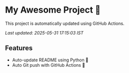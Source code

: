 # My Awesome Project 🚀

This project is automatically updated using GitHub Actions.

_Last updated: 2025-05-31 17:15:03 IST_

## Features
- Auto-update README using Python 🐍
- Auto Git push with GitHub Actions 🤖
